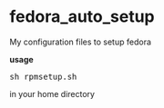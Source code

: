 # fedora_auto_setup
My configuration files to setup fedora

<b>usage</b>
<pre>
sh rpmsetup.sh
</pre>
in your home directory
